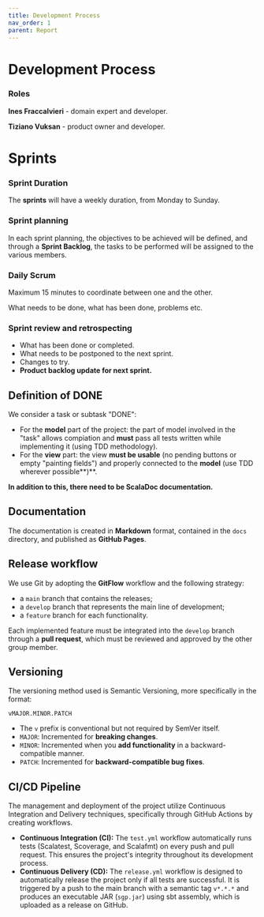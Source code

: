 ```yaml
---
title: Development Process
nav_order: 1
parent: Report
---
```


# Development Process

### Roles

**Ines Fraccalvieri** - domain expert and developer.

**Tiziano Vuksan** - product owner and developer.

# Sprints
### Sprint Duration

The **sprints** will have a weekly duration, from Monday to Sunday.

### Sprint planning

In each sprint planning, the objectives to be achieved will be defined, and through a **Sprint Backlog**, the tasks to be performed will be assigned to the various members.

### Daily Scrum

Maximum 15 minutes to coordinate between one and the other.

What needs to be done, what has been done, problems etc.

### Sprint review and retrospecting

*   What has been done or completed.
*   What needs to be postponed to the next sprint.
*   Changes to try.
*   **Product backlog update for next sprint.**

## Definition of DONE

We consider a task or subtask "DONE":

*   For the **model** part of the project: the part of model involved in the "task" allows compiation and **must** pass all tests written while implementing it (using TDD methodology).
*   For the **view** part: the view **must be usable** (no pending buttons or empty "painting fields") and properly connected to the **model** (use TDD wherever possible**)**.

**In addition to this, there need to be ScalaDoc documentation.**

## Documentation

The documentation is created in **Markdown** format, contained in the `docs` directory, and published as **GitHub Pages**.

## Release workflow

We use Git by adopting the **GitFlow** workflow and the following strategy:

*   a `main` branch that contains the releases;
*   a `develop` branch that represents the main line of development;
*   a `feature` branch for each functionality.

Each implemented feature must be integrated into the `develop` branch through a **pull request**, which must be reviewed and approved by the other group member.

## Versioning

The versioning method used is Semantic Versioning, more specifically in the format:

`vMAJOR.MINOR.PATCH`

*   The `v` prefix is conventional but not required by SemVer itself.
*   `MAJOR`: Incremented for **breaking changes**.
*   `MINOR`: Incremented when you **add functionality** in a backward-compatible manner.
*   `PATCH`: Incremented for **backward-compatible bug fixes**.

  
## CI/CD Pipeline

The management and deployment of the project utilize Continuous Integration and Delivery techniques, specifically through GitHub Actions by creating workflows.

*   **Continuous Integration (CI):** The `test.yml` workflow automatically runs tests (Scalatest, Scoverage, and Scalafmt) on every push and pull request. This ensures the project's integrity throughout its development process.
*   **Continuous Delivery (CD):** The `release.yml` workflow is designed to automatically release the project only if all tests are successful. It is triggered by a push to the main branch with a semantic tag `v*.*.*` and produces an executable JAR (`sgp.jar`) using sbt assembly, which is uploaded as a release on GitHub.